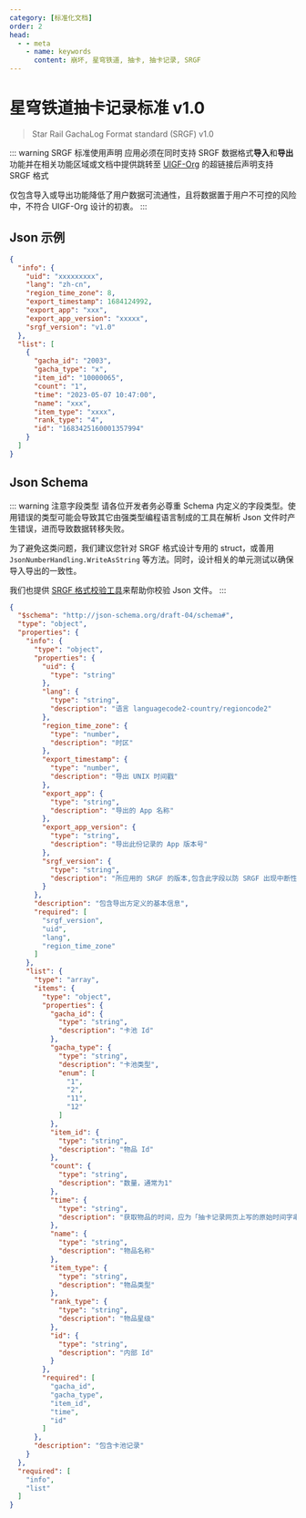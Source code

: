 ```yaml
---
category: [标准化文档]
order: 2
head:
  - - meta
    - name: keywords
      content: 崩坏, 星穹铁道, 抽卡, 抽卡记录, SRGF
---
```


# 星穹铁道抽卡记录标准 v1.0

> Star Rail GachaLog Format standard (SRGF) v1.0 <Badge text="Current" type="message" />

::: warning SRGF 标准使用声明
应用必须在同时支持 SRGF 数据格式**导入**和**导出**功能并在相关功能区域或文档中提供跳转至 [UIGF-Org](https://uigf.org) 的超链接后声明支持 SRGF 格式

仅包含导入或导出功能降低了用户数据可流通性，且将数据置于用户不可控的风险中，不符合 UIGF-Org 设计的初衷。
:::

## Json 示例

```json
{
  "info": {
    "uid": "xxxxxxxxx",
    "lang": "zh-cn",
    "region_time_zone": 8,
    "export_timestamp": 1684124992,
    "export_app": "xxx",
    "export_app_version": "xxxxx",
    "srgf_version": "v1.0"
  },
  "list": [
    {
      "gacha_id": "2003",
      "gacha_type": "x",
      "item_id": "10000065",
      "count": "1",
      "time": "2023-05-07 10:47:00",
      "name": "xxx",
      "item_type": "xxxx",
      "rank_type": "4",
      "id": "1683425160001357994"
    }
  ]
}
```

## Json Schema

::: warning 注意字段类型
请各位开发者务必尊重 Schema 内定义的字段类型。使用错误的类型可能会导致其它由强类型编程语言制成的工具在解析 Json 文件时产生错误，进而导致数据转移失败。

为了避免这类问题，我们建议您针对 SRGF 格式设计专用的 struct，或善用 `JsonNumberHandling.WriteAsString` 等方法。同时，设计相关的单元测试以确保导入导出的一致性。

我们也提供 [SRGF 格式校验工具](https://schema.uigf.org/)来帮助你校验 Json 文件。
:::

```json
{
  "$schema": "http://json-schema.org/draft-04/schema#",
  "type": "object",
  "properties": {
    "info": {
      "type": "object",
      "properties": {
        "uid": {
          "type": "string"
        },
        "lang": {
          "type": "string",
          "description": "语言 languagecode2-country/regioncode2"
        },
        "region_time_zone": {
          "type": "number",
          "description": "时区"
        },
        "export_timestamp": {
          "type": "number",
          "description": "导出 UNIX 时间戳"
        },
        "export_app": {
          "type": "string",
          "description": "导出的 App 名称"
        },
        "export_app_version": {
          "type": "string",
          "description": "导出此份记录的 App 版本号"
        },
        "srgf_version": {
          "type": "string",
          "description": "所应用的 SRGF 的版本,包含此字段以防 SRGF 出现中断性变更时，App 无法处理"
        }
      },
      "description": "包含导出方定义的基本信息",
      "required": [
        "srgf_version",
        "uid",
        "lang",
        "region_time_zone"
      ]
    },
    "list": {
      "type": "array",
      "items": {
        "type": "object",
        "properties": {
          "gacha_id": {
            "type": "string",
            "description": "卡池 Id"
          },
          "gacha_type": {
            "type": "string",
            "description": "卡池类型",
            "enum": [
              "1",
              "2",
              "11",
              "12"
            ]
          },
          "item_id": {
            "type": "string",
            "description": "物品 Id"
          },
          "count": {
            "type": "string",
            "description": "数量，通常为1"
          },
          "time": {
            "type": "string",
            "description": "获取物品的时间，应为「抽卡记录网页上写的原始时间字串值 (String)」而非任何读取转换过的值。任何此般类型转换，但凡设备时区与伺服器时区有异，便一定会出现时区转换误差（除非开发者有做过专门的应对措施）。"
          },
          "name": {
            "type": "string",
            "description": "物品名称"
          },
          "item_type": {
            "type": "string",
            "description": "物品类型"
          },
          "rank_type": {
            "type": "string",
            "description": "物品星级"
          },
          "id": {
            "type": "string",
            "description": "内部 Id"
          }
        },
        "required": [
          "gacha_id",
          "gacha_type",
          "item_id",
          "time",
          "id"
        ]
      },
      "description": "包含卡池记录"
    }
  },
  "required": [
    "info",
    "list"
  ]
}
```
